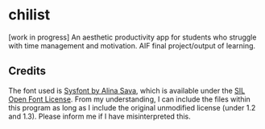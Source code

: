 # chilist
 [work in progress] An aesthetic productivity app for students who struggle with time management and motivation. AIF final project/output of learning.

## Credits
The font used is [Sysfont by Alina Sava](https://fontsarena.com/sysfont-by-alina-sava/), which is available under the [SIL Open Font License](https://scripts.sil.org/cms/scripts/page.php?item_id=OFL-FAQ_web). From my understanding, I can include the files within this program as long as I include the original unmodified license (under 1.2 and 1.3). Please inform me if I have misinterpreted this.